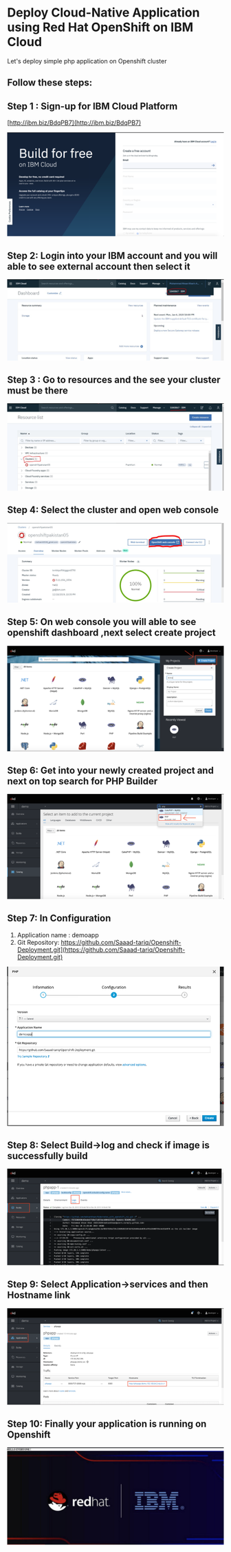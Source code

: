 # Deploy Cloud-Native Application using Red Hat OpenShift on IBM Cloud
Let's deploy simple php application on Openshift cluster

## Follow these steps:

## Step 1 : Sign-up for IBM Cloud Platform 

[http://ibm.biz/BdqPB7](http://ibm.biz/BdqPB7)

![GitHub Logo](images/s1.png)

## Step 2: Login into your IBM account and you will able to see external account then select it

![GitHub Logo](images/s5.jpeg)

## Step 3 : Go to resources and the see your cluster must be there
![GitHub Logo](images/s6.jpeg)

## Step 4: Select the cluster and open web console
![GitHub Logo](images/s7.jpeg)


## Step 5: On web console you will able to see openshift dashboard ,next select create project
![GitHub Logo](images/s8.png)



## Step 6: Get into your newly created project and next on top search for PHP Builder
![GitHub Logo](images/s9.png)

## Step 7: In Configuration
1. Application name : demoapp
2. Git Repository: https://github.com/Saaad-tariq/Openshift-Deployment.git](https://github.com/Saaad-tariq/Openshift-Deployment.git)

![GitHub Logo](images/se.png)



## Step 8: Select Build->log and check if image is successfully build
![GitHub Logo](images/s11.png)


## Step 9: Select Application->services and then Hostname link
![GitHub Logo](images/s12.png)


## Step 10: Finally your application is running on Openshift
![GitHub Logo](images/s13.png)
